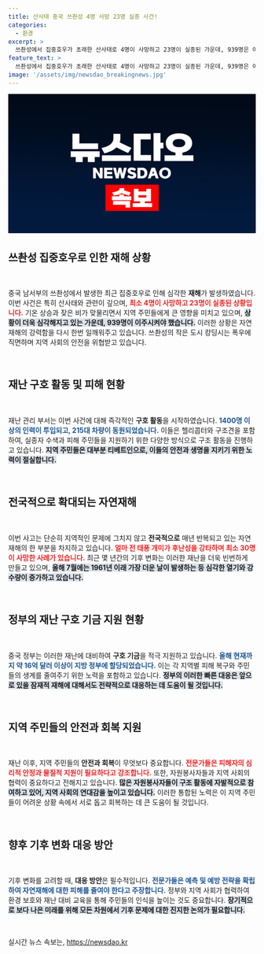 ```yaml
---
title: 산사태 중국 쓰촨성 4명 사망 23명 실종 사건!
categories:
  - 환경
excerpt: >
  쓰촨성에서 집중호우가 초래한 산사태로 4명이 사망하고 23명이 실종된 가운데, 939명은 이주민으로 전락했습니다. 비상관리당국은 대규모 구조작업을 진행 중입니다. 계속되는 중국의 자연재해, 그 뒤에 숨겨진 진실은?
feature_text: >
  쓰촨성에서 집중호우가 초래한 산사태로 4명이 사망하고 23명이 실종된 가운데, 939명은 이주민으로 전락했습니다. 비상관리당국은 대규모 구조작업을 진행 중입니다. 계속되는 중국의 자연재해, 그 뒤에 숨겨진 진실은?
image: '/assets/img/newsdao_breakingnews.jpg'
---
```


<p><img src="/assets/img/newsdao_breakingnews.jpg" alt="ranknews 속보" /></p>

<h2 data-ke-size="size26">쓰촨성 집중호우로 인한 재해 상황</h2>

<p data-ke-size="size16">&nbsp;</p>

<p>중국 남서부의 쓰촨성에서 발생한 최근 집중호우로 인해 심각한 <b>재해</b>가 발생하였습니다. 이번 사건은 특히 산사태와 관련이 깊으며, <b><span style="color: #ee2323;">최소 4명이 사망하고 23명이 실종된 상황입니다.</span></b> 기온 상승과 잦은 비가 맞물리면서 지역 주민들에게 큰 영향을 미치고 있으며, <b><span style="background-color: #21538527;">상황이 더욱 심각해지고 있는 가운데, 939명이 이주시켜야 했습니다.</span></b> 이러한 상황은 자연재해의 강력함을 다시 한번 일깨워주고 있습니다. 쓰촨성의 작은 도시 캉딩시는 폭우에 직면하며 지역 사회의 안전을 위협받고 있습니다. </p>

<p data-ke-size="size16">&nbsp;</p>

<h2 data-ke-size="size26">재난 구호 활동 및 피해 현황</h2>

<p data-ke-size="size16">&nbsp;</p>

<p>재난 관리 부서는 이번 사건에 대해 즉각적인 <b>구호 활동</b>을 시작하였습니다. <b><span style="color: #1a5490;">1400명 이상의 인력이 투입되고, 215대 차량이 동원되었습니다.</span></b> 이들은 헬리콥터와 구조견을 포함하여, 실종자 수색과 피해 주민들을 지원하기 위한 다양한 방식으로 구조 활동을 진행하고 있습니다. <b><span style="background-color: #21538527;">지역 주민들은 대부분 티베트인으로, 이들의 안전과 생명을 지키기 위한 노력이 절실합니다.</span></b> </p>

<p data-ke-size="size16">&nbsp;</p>

<h2 data-ke-size="size26">전국적으로 확대되는 자연재해</h2>

<p data-ke-size="size16">&nbsp;</p>

<p>이번 사고는 단순히 지역적인 문제에 그치지 않고 <b>전국적으로</b> 매년 반복되고 있는 자연재해의 한 부분을 차지하고 있습니다. <b><span style="color: #ee2323;">얼마 전 태풍 개미가 후난성을 강타하며 최소 30명이 사망한 사례가 있습니다.</span></b> 최근 몇 년간의 기후 변화는 이러한 재난을 더욱 빈번하게 만들고 있으며, <b><span style="background-color: #21538527;">올해 7월에는 1961년 이래 가장 더운 날이 발생하는 등 심각한 열기와 강수량이 증가하고 있습니다.</span></b> </p>

<p data-ke-size="size16">&nbsp;</p>

<h2 data-ke-size="size26">정부의 재난 구호 기금 지원 현황</h2>

<p data-ke-size="size16">&nbsp;</p>

<p>중국 정부는 이러한 재난에 대비하여 <b>구호 기금</b>을 적극 지원하고 있습니다. <b><span style="color: #1a5490;">올해 현재까지 약 16억 달러 이상이 지방 정부에 할당되었습니다.</span></b> 이는 각 지역별 피해 복구와 주민들의 생계를 줄여주기 위한 노력을 포함하고 있습니다. <b><span style="background-color: #21538527;">정부의 이러한 빠른 대응은 앞으로 있을 잠재적 재해에 대해서도 전략적으로 대응하는 데 도움이 될 것입니다.</span></b> </p>

<p data-ke-size="size16">&nbsp;</p>

<h2 data-ke-size="size26">지역 주민들의 안전과 회복 지원</h2>

<p data-ke-size="size16">&nbsp;</p>

<p>재난 이후, 지역 주민들의 <b>안전과 회복</b>이 무엇보다 중요합니다. <b><span style="color: #ee2323;">전문가들은 피해자의 심리적 안정과 물질적 지원이 필요하다고 강조합니다.</span></b> 또한, 자원봉사자들과 지역 사회의 협력이 중요하다고 전해지고 있습니다. <b><span style="background-color: #21538527;">많은 자원봉사자들이 구조 활동에 자발적으로 참여하고 있어, 지역 사회의 연대감을 높이고 있습니다.</span></b> 이러한 통합된 노력은 이 지역 주민들이 어려운 상황 속에서 서로 돕고 회복하는 데 큰 도움이 될 것입니다.</p>

<p data-ke-size="size16">&nbsp;</p>

<h2 data-ke-size="size26">향후 기후 변화 대응 방안</h2>

<p data-ke-size="size16">&nbsp;</p>

<p>기후 변화를 고려할 때, <b>대응 방안</b>은 필수적입니다. <b><span style="color: #1a5490;">전문가들은 예측 및 예방 전략을 확립하여 자연재해에 대한 피해를 줄여야 한다고 주장합니다.</span></b> 정부와 지역 사회가 협력하여 환경 보호와 재난 대비 교육을 통해 주민들의 인식을 높이는 것도 중요합니다. <b><span style="background-color: #21538527;">장기적으로 보다 나은 미래를 위해 모든 차원에서 기후 문제에 대한 진지한 논의가 필요합니다.</span></b></p>

<p data-ke-size="size16">&nbsp;</p>
실시간 뉴스 속보는, <a href="https://newsdao.kr" rel="dofollow">https://newsdao.kr</a>


